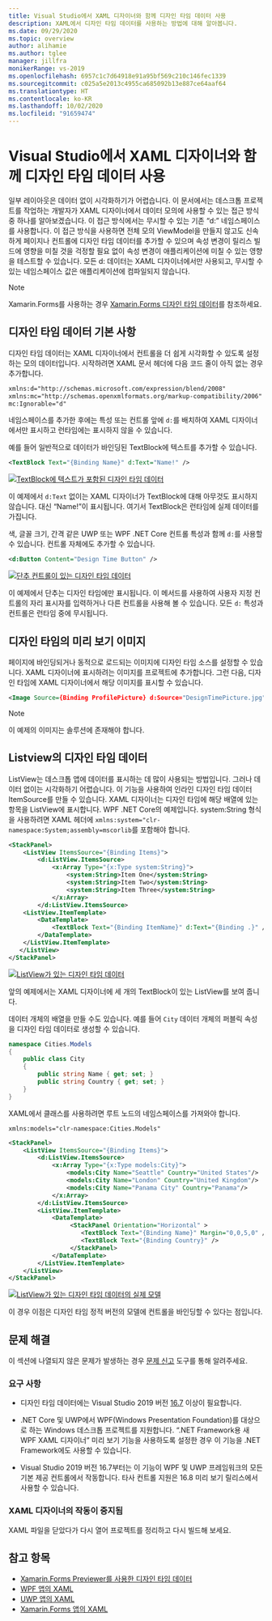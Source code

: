 ```yaml
---
title: Visual Studio에서 XAML 디자이너와 함께 디자인 타임 데이터 사용
description: XAML에서 디자인 타임 데이터를 사용하는 방법에 대해 알아봅니다.
ms.date: 09/29/2020
ms.topic: overview
author: alihamie
ms.author: tglee
manager: jillfra
monikerRange: vs-2019
ms.openlocfilehash: 6957c1c7d64918e91a95bf569c210c146fec1339
ms.sourcegitcommit: c025a5e2013c4955ca685092b13e887ce64aaf64
ms.translationtype: HT
ms.contentlocale: ko-KR
ms.lasthandoff: 10/02/2020
ms.locfileid: "91659474"
---
```

# <a name="use-design-time-data-with-the-xaml-designer-in-visual-studio"></a>Visual Studio에서 XAML 디자이너와 함께 디자인 타임 데이터 사용

일부 레이아웃은 데이터 없이 시각화하기가 어렵습니다. 이 문서에서는 데스크톱 프로젝트를 작업하는 개발자가 XAML 디자이너에서 데이터 모의에 사용할 수 있는 접근 방식 중 하나를 알아보겠습니다. 이 접근 방식에서는 무시할 수 있는 기존 “d:” 네임스페이스를 사용합니다. 이 접근 방식을 사용하면 전체 모의 ViewModel을 만들지 않고도 신속하게 페이지나 컨트롤에 디자인 타임 데이터를 추가할 수 있으며 속성 변경이 릴리스 빌드에 영향을 미칠 것을 걱정할 필요 없이 속성 변경이 애플리케이션에 미칠 수 있는 영향을 테스트할 수 있습니다. 모든 d: 데이터는 XAML 디자이너에서만 사용되고, 무시할 수 있는 네임스페이스 값은 애플리케이션에 컴파일되지 않습니다.

> [!NOTE]
> Xamarin.Forms를 사용하는 경우 [Xamarin.Forms 디자인 타임 데이터](/xamarin/xamarin-forms/xaml/xaml-previewer/design-time-data)를 참조하세요.

## <a name="design-time-data-basics"></a>디자인 타임 데이터 기본 사항

디자인 타임 데이터는 XAML 디자이너에서 컨트롤을 더 쉽게 시각화할 수 있도록 설정하는 모의 데이터입니다. 시작하려면 XAML 문서 헤더에 다음 코드 줄이 아직 없는 경우 추가합니다.

```xml 
xmlns:d="http://schemas.microsoft.com/expression/blend/2008"
xmlns:mc="http://schemas.openxmlformats.org/markup-compatibility/2006"
mc:Ignorable="d"
```

네임스페이스를 추가한 후에는 특성 또는 컨트롤 앞에 `d:`를 배치하여 XAML 디자이너에서만 표시하고 런타임에는 표시하지 않을 수 있습니다.

예를 들어 일반적으로 데이터가 바인딩된 TextBlock에 텍스트를 추가할 수 있습니다.

```xml
<TextBlock Text="{Binding Name}" d:Text="Name!" />
```

[![TextBlock에 텍스트가 포함된 디자인 타임 데이터](media\xaml-design-time-textblock.png "텍스트 레이블이 있는 디자인 타임 데이터")](media\xaml-design-time-textblock.png#lightbox)

이 예제에서 `d:Text` 없이는 XAML 디자이너가 TextBlock에 대해 아무것도 표시하지 않습니다. 대신 “Name!”이 표시됩니다. 여기서 TextBlock은 런타임에 실제 데이터를 가집니다.

색, 글꼴 크기, 간격 같은 UWP 또는 WPF .NET Core 컨트롤 특성과 함께 `d:`를 사용할 수 있습니다. 컨트롤 자체에도 추가할 수 있습니다.

```xml
<d:Button Content="Design Time Button" />
```

[![단추 컨트롤이 있는 디자인 타임 데이터](media\xaml-design-time-button.png "단추 컨트롤이 있는 디자인 타임 데이터")](media\xaml-design-time-button.png#lightbox)

이 예제에서 단추는 디자인 타임에만 표시됩니다. 이 메서드를 사용하여 사용자 지정 컨트롤의 자리 표시자를 입력하거나 다른 컨트롤을 사용해 볼 수 있습니다. 모든 `d:` 특성과 컨트롤은 런타임 중에 무시됩니다.

## <a name="preview-images-at-design-time"></a>디자인 타임의 미리 보기 이미지

페이지에 바인딩되거나 동적으로 로드되는 이미지에 디자인 타임 소스를 설정할 수 있습니다. XAML 디자이너에 표시하려는 이미지를 프로젝트에 추가합니다. 그런 다음, 디자인 타임에 XAML 디자이너에서 해당 이미지를 표시할 수 있습니다.

```xml
<Image Source={Binding ProfilePicture} d:Source="DesignTimePicture.jpg" />
```

> [!NOTE]
> 이 예제의 이미지는 솔루션에 존재해야 합니다.

## <a name="design-time-data-for-listviews"></a>Listview의 디자인 타임 데이터

ListView는 데스크톱 앱에 데이터를 표시하는 데 많이 사용되는 방법입니다. 그러나 데이터 없이는 시각화하기 어렵습니다. 이 기능을 사용하여 인라인 디자인 타임 데이터 ItemSource를 만들 수 있습니다. XAML 디자이너는 디자인 타임에 해당 배열에 있는 항목을 ListView에 표시합니다. WPF .NET Core의 예제입니다. system:String 형식을 사용하려면 XAML 헤더에 `xmlns:system="clr-namespace:System;assembly=mscorlib`를 포함해야 합니다.

```xml
<StackPanel>
    <ListView ItemsSource="{Binding Items}">
        <d:ListView.ItemsSource>
            <x:Array Type="{x:Type system:String}">
                <system:String>Item One</system:String>
                <system:String>Item Two</system:String>
                <system:String>Item Three</system:String>
            </x:Array>
        </d:ListView.ItemsSource>
    <ListView.ItemTemplate>
        <DataTemplate>
            <TextBlock Text="{Binding ItemName}" d:Text="{Binding .}" />
        </DataTemplate>
    </ListView.ItemTemplate>
   </ListView>
</StackPanel>
```

[![ListView가 있는 디자인 타임 데이터](media\xaml-design-time-listview-strings.png "ListView가 있는 디자인 타임 데이터")](media\xaml-design-time-listview-strings.png#lightbox)

앞의 예제에서는 XAML 디자이너에 세 개의 TextBlock이 있는 ListView를 보여 줍니다.

데이터 개체의 배열을 만들 수도 있습니다. 예를 들어 `City` 데이터 개체의 퍼블릭 속성을 디자인 타임 데이터로 생성할 수 있습니다.

```csharp
namespace Cities.Models
{
    public class City
    {
        public string Name { get; set; }
        public string Country { get; set; }
    }
}
```

XAML에서 클래스를 사용하려면 루트 노드의 네임스페이스를 가져와야 합니다.

```xaml
xmlns:models="clr-namespace:Cities.Models"
```

```xml
<StackPanel>
    <ListView ItemsSource="{Binding Items}">
        <d:ListView.ItemsSource>
            <x:Array Type="{x:Type models:City}">
                <models:City Name="Seattle" Country="United States"/>
                <models:City Name="London" Country="United Kingdom"/>
                <models:City Name="Panama City" Country="Panama"/>
            </x:Array>
        </d:ListView.ItemsSource>
        <ListView.ItemTemplate>
            <DataTemplate>
                 <StackPanel Orientation="Horizontal" >
                    <TextBlock Text="{Binding Name}" Margin="0,0,5,0" />
                    <TextBlock Text="{Binding Country}" />
                 </StackPanel>
            </DataTemplate>
        </ListView.ItemTemplate>
    </ListView>
</StackPanel>
```

[![ListView가 있는 디자인 타임 데이터의 실제 모델](media\xaml-design-time-listview-models.png "ListView가 있는 디자인 타임 데이터의 실제 모델")](media\xaml-design-time-listview-models.png#lightbox)

이 경우 이점은 디자인 타임 정적 버전의 모델에 컨트롤을 바인딩할 수 있다는 점입니다.

## <a name="troubleshooting"></a>문제 해결

이 섹션에 나열되지 않은 문제가 발생하는 경우 [문제 신고](../ide/how-to-report-a-problem-with-visual-studio.md) 도구를 통해 알려주세요.

### <a name="requirements"></a>요구 사항

- 디자인 타임 데이터에는 Visual Studio 2019 버전 [16.7](/visualstudio/releases/2019/release-notes) 이상이 필요합니다.

- .NET Core 및 UWP에서 WPF(Windows Presentation Foundation)를 대상으로 하는 Windows 데스크톱 프로젝트를 지원합니다. “.NET Framework용 새 WPF XAML 디자이너” 미리 보기 기능을 사용하도록 설정한 경우 이 기능을 .NET Framework에도 사용할 수 있습니다.

- Visual Studio 2019 버전 16.7부터는 이 기능이 WPF 및 UWP 프레임워크의 모든 기본 제공 컨트롤에서 작동합니다. 타사 컨트롤 지원은 16.8 미리 보기 릴리스에서 사용할 수 있습니다.

### <a name="the-xaml-designer-stopped-working"></a>XAML 디자이너의 작동이 중지됨

XAML 파일을 닫았다가 다시 열어 프로젝트를 정리하고 다시 빌드해 보세요.

## <a name="see-also"></a>참고 항목

- [Xamarin.Forms Previewer를 사용한 디자인 타임 데이터](/xamarin/xamarin-forms/xaml/xaml-Designer/design-time-data/)
- [WPF 앱의 XAML](/dotnet/framework/wpf/advanced/xaml-in-wpf)
- [UWP 앱의 XAML](/windows/uwp/xaml-platform/xaml-overview)
- [Xamarin.Forms 앱의 XAML](/xamarin/xamarin-forms/xaml/)